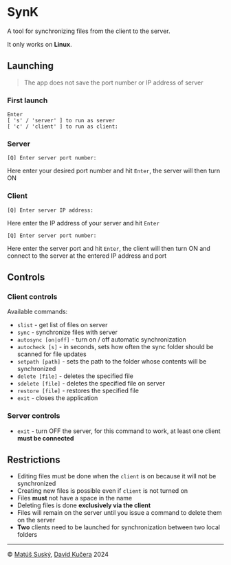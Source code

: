 # SynK

A tool for synchronizing files from the client to the server. 

It only works on **Linux**.

## Launching
> The app does not save the port number or IP address of server

### First launch
```
Enter 
[ 's' / 'server' ] to run as server
[ 'c' / 'client' ] to run as client:
```

### Server
```
[Q] Enter server port number: 
```
Here enter your desired port number and hit `Enter`, the server will then turn ON

### Client
```
[Q] Enter server IP address: 
```
Here enter the IP address of your server and hit `Enter`
```
[Q] Enter server port number: 
```
Here enter the server port and hit `Enter`, the client will then turn ON and connect to the server at the entered IP address and port

## Controls

### Client controls
Available commands:
  * `slist` - get list of files on server
  * `sync` - synchronize files with server
  * `autosync [on|off]` - turn on / off automatic synchronization
  * `autocheck [s]` - in seconds, sets how often the sync folder should be scanned for file updates
  * `setpath [path]` - sets the path to the folder whose contents will be synchronized
  * `delete [file]` - deletes the specified file
  * `sdelete [file]` - deletes the specified file on server
  * `restore [file]` - restores the specified file
  * `exit` - closes the application

### Server controls
  * `exit` - turn OFF the server, for this command to work, at least one client **must be connected**

## Restrictions
  * Editing files must be done when the `client` is on because it will not be synchronized
  * Creating new files is possible even if `client` is not turned on
  * Files **must** not have a space in the name
  * Deleting files is done **exclusively via the client**
  * Files will remain on the server until you issue a command to delete them on the server
  * **Two** clients need to be launched for synchronization between two local folders

---

&copy; [Matúš Suský](https://github.com/Marusko), [David Kučera](https://github.com/david-kucera) 2024
